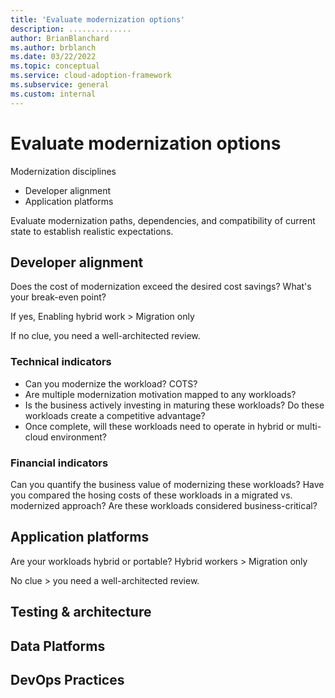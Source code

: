 ```yaml
---
title: 'Evaluate modernization options'
description: ..............
author: BrianBlanchard
ms.author: brblanch
ms.date: 03/22/2022
ms.topic: conceptual
ms.service: cloud-adoption-framework
ms.subservice: general
ms.custom: internal
---
```


<!--
minimum: 1 article
maximum: 4 articles
-->
# Evaluate modernization options

Modernization disciplines

- Developer alignment
- Application platforms

Evaluate modernization paths, dependencies, and compatibility of current state to establish realistic expectations.

## Developer alignment

Does the cost of modernization exceed the desired cost savings?
What's your break-even point?

If yes, Enabling hybrid work > Migration only

If no clue, you need a well-architected review.

### Technical indicators

- Can you modernize the workload? COTS?
- Are multiple modernization motivation mapped to any workloads?
- Is the business actively investing in maturing these workloads? Do these workloads create a competitive advantage?
- Once complete, will these workloads need to operate in hybrid or multi-cloud environment?

### Financial indicators

Can you quantify the business value of modernizing these workloads?
Have you compared the hosing costs of these workloads in a migrated vs. modernized approach?
Are these workloads considered business-critical?


## Application platforms

Are your workloads hybrid or portable?
Hybrid workers > Migration only

No clue > you need a well-architected review.

## Testing & architecture

## Data Platforms

## DevOps Practices